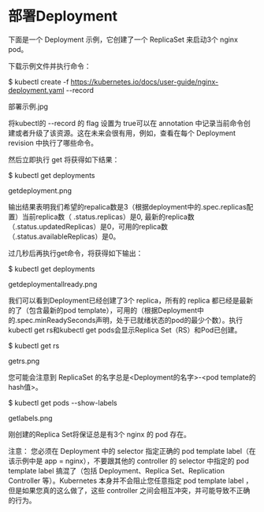 
# 部署Deployment

下面是一个 Deployment 示例，它创建了一个 ReplicaSet 来启动3个 nginx pod。

下载示例文件并执行命令：

$ kubectl create -f https://kubernetes.io/docs/user-guide/nginx-deployment.yaml --record

部署示例.jpg

将kubectl的 --record 的 flag 设置为 true可以在 annotation 中记录当前命令创建或者升级了该资源。这在未来会很有用，例如，查看在每个 Deployment revision 中执行了哪些命令。

然后立即执行 get 将获得如下结果：

$ kubectl get deployments

getdeployment.png

输出结果表明我们希望的repalica数是3（根据deployment中的.spec.replicas配置）当前replica数（ .status.replicas）是0, 最新的replica数（.status.updatedReplicas）是0，可用的replica数（.status.availableReplicas）是0。

过几秒后再执行get命令，将获得如下输出：

$ kubectl get deployments

getdeploymentallready.png

我们可以看到Deployment已经创建了3个 replica，所有的 replica 都已经是最新的了（包含最新的pod template），可用的（根据Deployment中的.spec.minReadySeconds声明，处于已就绪状态的pod的最少个数）。执行kubectl get rs和kubectl get pods会显示Replica Set（RS）和Pod已创建。

$ kubectl get rs

getrs.png

您可能会注意到 ReplicaSet 的名字总是<Deployment的名字>-<pod template的hash值>。

$ kubectl get pods --show-labels

getlabels.png

刚创建的Replica Set将保证总是有3个 nginx 的 pod 存在。

注意： 您必须在 Deployment 中的 selector 指定正确的 pod template label（在该示例中是 app = nginx），不要跟其他的 controller 的 selector 中指定的 pod template label 搞混了（包括 Deployment、Replica Set、Replication Controller 等）。Kubernetes 本身并不会阻止您任意指定 pod template label ，但是如果您真的这么做了，这些 controller 之间会相互冲突，并可能导致不正确的行为。

